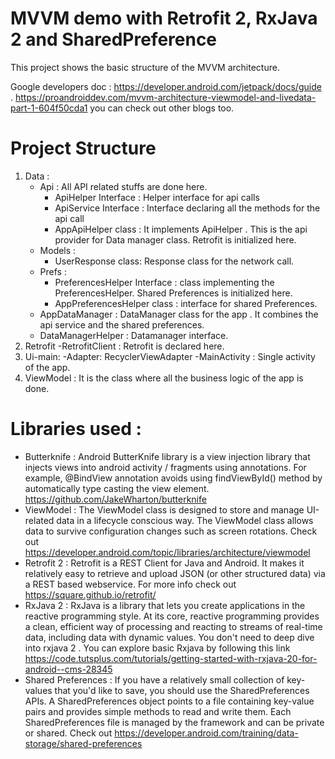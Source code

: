 # MVVM demo with Retrofit 2, RxJava 2 and SharedPreference 

This project shows the basic structure of the MVVM architecture.
  
  Google developers doc :  https://developer.android.com/jetpack/docs/guide . https://proandroiddev.com/mvvm-architecture-viewmodel-and-livedata-part-1-604f50cda1 you can check out other blogs too.
 


# Project Structure

  
 1. Data :
    - Api : All API related stuffs are done here.
      - ApiHelper Interface : Helper interface for api calls
      - ApiService Interface : Interface declaring all the methods for the api call
      - AppApiHelper class : It implements ApiHelper . This is the api provider for Data manager class. Retrofit is initialized here.
    - Models : 
      - UserResponse class: Response class for the network call.
    - Prefs :
      - PreferencesHelper Interface : class implementing the PreferencesHelper. Shared Preferences is initialized here.
      - AppPreferencesHelper class : interface for shared Preferences.
    - AppDataManager  : DataManager class for the app .   It combines the api service and the shared preferences.
    - DataManagerHelper : Datamanager interface.
 2. Retrofit 
    -RetrofitClient : Retrofit is declared here. 
 3. Ui-main:
    -Adapter: RecyclerViewAdapter
    -MainActivity : Single activity of the app.
 4. ViewModel :   It is the class where all the business logic of the app is done. 
 
 
 
 # Libraries used : 
   
   - Butterknife : Android ButterKnife library is a view injection library that injects views into android activity / fragments using annotations. For example, @BindView annotation avoids using findViewById() method by automatically type casting the view element. https://github.com/JakeWharton/butterknife
   - ViewModel : The ViewModel class is designed to store and manage UI-related data in a lifecycle conscious way. The ViewModel class allows data to survive configuration changes such as screen rotations.
   Check out https://developer.android.com/topic/libraries/architecture/viewmodel
   - Retrofit 2 : Retrofit is a REST Client for Java and Android. It makes it relatively easy to retrieve and upload JSON (or other structured data) via a REST based webservice.
   For more info check out https://square.github.io/retrofit/
   - RxJava 2 : RxJava is a library that lets you create applications in the reactive programming style. At its core, reactive programming provides a clean, efficient way of processing and reacting to streams of real-time data, including data with dynamic values.
   You don't need to deep dive into rxjava 2 . You can explore basic Rxjava by following this link https://code.tutsplus.com/tutorials/getting-started-with-rxjava-20-for-android--cms-28345
   - Shared Preferences : If you have a relatively small collection of key-values that you'd like to save, you should use the SharedPreferences APIs. A SharedPreferences object points to a file containing key-value pairs and provides simple methods to read and write them. Each SharedPreferences file is managed by the framework and can be private or shared.
   Check out https://developer.android.com/training/data-storage/shared-preferences
   
   
